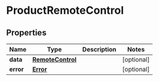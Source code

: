 

# ProductRemoteControl


## Properties

| Name | Type | Description | Notes |
|------------ | ------------- | ------------- | -------------|
|**data** | [**RemoteControl**](RemoteControl.md) |  |  [optional] |
|**error** | [**Error**](Error.md) |  |  [optional] |



